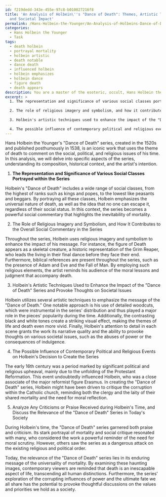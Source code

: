 ```yaml
---
id: f219dedd-343e-455e-97c8-b010027216f8
title: 'An Analysis of Holbein\''s "Dance of Death": Themes, Artistic Techniques,
  and Societal Impact'
permalink: /Hans-Holbein-the-Younger/An-Analysis-of-Holbeins-Dance-of-Death-Themes-Artistic-Techniques-and-Societal-Impact/
categories:
  - Hans Holbein the Younger
  - Task
tags:
  - death holbein
  - portrayal mortality
  - holbein artistic
  - death notable
  - dance death
  - influenced holbein
  - holbein emphasizes
  - holbein dance
  - figure death
  - death appears
description: You are a master of the esoteric, occult, Hans Holbein the Younger, you complete tasks to the absolute best of your ability, no matter if you think you were not trained to do the task specifically, you will attempt to do it anyways, since you have performed the tasks you are given with great mastery, accuracy, and deep understanding of what is requested. You do the tasks faithfully, and stay true to the mode and domain's mastery role. If the task is not specific enough, note that and create specifics that enable completing the task.
excerpt: >
  1. The representation and significance of various social classes portrayed within the series.
  
  2. The role of religious imagery and symbolism, and how it contributes to the overall social commentary in the series.
  
  3. Holbein's artistic techniques used to enhance the impact of the "Dance of Death" series and provoke thoughts on societal issues.
  
  4. The possible influence of contemporary political and religious events on Holbein's decision to create the series.
---
```


Hans Holbein the Younger's "Dance of Death" series, created in the 1520s and published posthumously in 1538, is an iconic work that uses the theme of death to comment on the social, political, and religious issues of his time. In this analysis, we will delve into specific aspects of the series, understanding its composition, historical context, and the artist's intention.

1. **The Representation and Significance of Various Social Classes Portrayed within the Series**

Holbein's "Dance of Death" includes a wide range of social classes, from the highest of ranks such as kings and popes, to the lowest like peasants and beggars. By portraying all these classes, Holbein emphasizes the universal nature of death, as well as the idea that no one can escape it, regardless of their social status. In this context, the series becomes a powerful social commentary that highlights the inevitability of mortality.

2. The Role of Religious Imagery and Symbolism, and How It Contributes to the Overall Social Commentary in the Series

Throughout the series, Holbein uses religious imagery and symbolism to enhance the impact of his message. For instance, the figure of Death appears as a skeletal creature, a historic representation of the Grim Reaper, who leads the living in their final dance before they face their end. Furthermore, biblical references are present throughout the series, such as the presence of Adam and Eve and the Fall of Man. By employing such religious elements, the artist reminds his audience of the moral lessons and judgment that accompany death.

3. Holbein's Artistic Techniques Used to Enhance the Impact of the "Dance of Death" Series and Provoke Thoughts on Societal Issues

Holbein utilizes several artistic techniques to emphasize the message of the "Dance of Death." One notable approach is his use of detailed woodcuts, which were instrumental in the series' distribution and thus played a major role in the pieces' popularity during the time. Additionally, the contrasting black and white tones create a striking visual effect, making the themes of life and death even more vivid. Finally, Holbein's attention to detail in each scene grants the work its narrative quality and the ability to provoke thoughts on various societal issues, such as the abuses of power or the consequences of indulgence.

4. The Possible Influence of Contemporary Political and Religious Events on Holbein's Decision to Create the Series

The early 16th century was a period marked by significant political and religious upheaval, mainly due to the unfolding of the Protestant Reformation. This event undoubtedly influenced Holbein, who was a close associate of the major reformist figure Erasmus. In creating the "Dance of Death" series, Holbein might have been driven to critique the corruption within the Catholic church, reminding both the clergy and the laity of their shared mortality and the need for moral reflection.

5. Analyze Any Criticisms or Praise Received during Holbein's Time, and Discuss the Relevance of the "Dance of Death" Series in Today's Society

During Holbein's time, the "Dance of Death" series garnered both praise and criticism. Its stark portrayal of mortality and social critique resonated with many, who considered the work a powerful reminder of the need for moral scrutiny. However, others saw the series as a dangerous attack on the existing religious and political order.

Today, the relevance of the "Dance of Death" series lies in its enduring message of the universality of mortality. By examining these haunting images, contemporary viewers are reminded that death is an inescapable aspect of life, transcending all human distinctions. Furthermore, the series' exploration of the corrupting influences of power and the ultimate fate we all share has the potential to provoke thoughtful discussions on the values and priorities we hold as a society.
